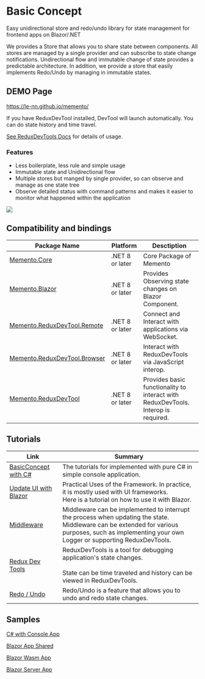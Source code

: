 # Basic Concept

Easy unidirectional store and redo/undo library for state management for frontend apps on Blazor/.NET

We provides a Store that allows you to share state between components.
All stores are managed by a single provider and can subscribe to state change notifications.
Undirectional flow and immutable change of state provides a predictable architecture.
In addition, we provide a store that easily implements Redo/Undo by managing in immutable states.

## DEMO Page

https://le-nn.github.io/memento/

If you have ReduxDevTool installed,
DevTool will launch automatically.
You can do state history and time travel.


[See ReduxDevTools Docs](./ReduxDevTool.md) for details of usage.

### Features

* Less boilerplate, less rule and simple usage 
* Immutable state and Unidirectional flow
* Multiple stores but manged by single provider, so can observe and manage as one state tree
* Observe detailed status with command patterns and makes it easier to monitor what happened within the application 

![](../../Architecture.jpg)

## Compatibility and bindings

| Package Name                                                                                | Platform            | Desctiption                                                 |
| ------------------------------------------------------------------------------------------- | ------------------- | ----------------------------------------------------------- |
| [Memento.Core](https://www.nuget.org/packages/Memento.Core)                                 | .NET 8 or later     | Core Package of Memento                                     |
| [Memento.Blazor](https://www.nuget.org/packages/Memento.Blazor)                             | .NET 8 or later     | Provides Observing state changes on Blazor Component.       |
| [Memento.ReduxDevTool.Remote](https://www.nuget.org/packages/Memento.ReduxDevTool.Remote)   | .NET 8 or later     | Connect and Interact with applications via WebSocket.       |
| [Memento.ReduxDevTool.Browser](https://www.nuget.org/packages/Memento.ReduxDevTool.Browser) | .NET 8 or later     | Interact with ReduxDevTools via JavaScript interop.         |
| [Memento.ReduxDevTool](https://www.nuget.org/packages/Memento.ReduxDevTool)                 | .NET 8 or later     | Provides basic functionality to interact with ReduxDevTools. Interop is required. |

## Tutorials

| Link                                                     | Summary | 
| -------------------------------------------------------- | --------------------------------------------------------------------------------------------------------------------------------------------------------------------------------------------------------- | 
| [BasicConcept with C#](./BasicConcept.md)                | The tutorials for implemented with pure C# in simple console application.                                                                                                                                 | 
| [Update UI with Blazor](./Blazor.md)                     | Practical Uses of the Framework. In practice, it is mostly used with UI frameworks.<br>Here is a tutorial on how to use it with Blazor.                                                             | 
| [Middleware](./Middleware.md)                            | Middleware can be implemented to interrupt the process when updating the state.<br>Middleware can be extended for various purposes, such as implementing your own Logger or supporting ReduxDevTools. | 
| [Redux Dev Tools](./ReduxDevTools.md)                    | ReduxDevTools is a tool for debugging application's state changes.<br><br>State can be time traveled and history can be viewed in ReduxDevTools.<br>                                                      | 
| [Redo / Undo](./RedoUndo.md)                             | Redo/Undo is a feature that allows you to undo and redo state changes.                                                                                                                                |

## Samples

[C# with Console App](https://github.com/le-nn/memento/tree/main/samples/Memento.Sample.ConsoleApp)

[Blazor App Shared](https://github.com/le-nn/memento/tree/main/samples)

[Blazor Wasm App](https://github.com/le-nn/memento/tree/main/samples)

[Blazor Server App](https://github.com/le-nn/memento/tree/main/samples)


